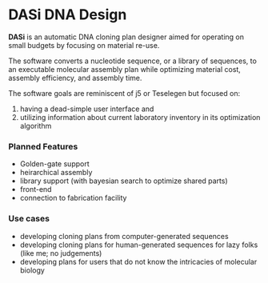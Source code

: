 # DASi DNA Design

**DASi** is an automatic DNA cloning plan designer aimed for operating on small budgets by focusing on material
re-use.

The software converts a nucleotide sequence, or a library of sequences, to an executable molecular assembly plan while 
optimizing material cost, assembly efficiency, and assembly time.

The software goals are reminiscent of j5 or Teselegen but focused on:
1. having a dead-simple user interface and 
1. utilizing information about current laboratory inventory in its optimization algorithm

### Planned Features

* Golden-gate support
* heirarchical assembly
* library support (with bayesian search to optimize shared parts)
* front-end
* connection to fabrication facility

### Use cases

* developing cloning plans from computer-generated sequences
* developing cloning plans for human-generated sequences for lazy folks (like me; no judgements)
* developing plans for users that do not know the intricacies of molecular biology
